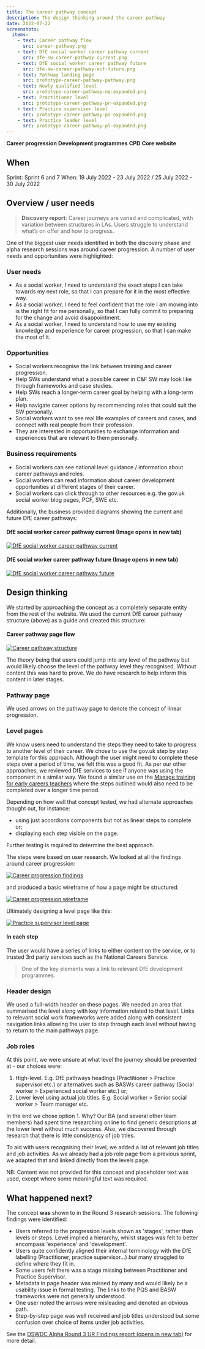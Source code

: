 ```yaml
---
title: The career pathway concept
description: The design thinking around the career pathway
date: 2022-07-22
screenshots:
  items:
    - text: Career pathway flow
      src: career-pathway.png
    - text: DfE social worker career pathway current
      src: dfe-sw-career-pathway-current.png
    - text: DfE social worker career pathway future
      src: dfe-sw-career-pathway-ecf-future.png
    - text: Pathway landing page
      src: prototype-career-pathway-pathway.png
    - text: Newly qualified level
      src: prototype-career-pathway-nq-expanded.png
    - text: Practitioner level
      src: prototype-career-pathway-pr-expanded.png
    - text: Practice supervisor level
      src: prototype-career-pathway-ps-expanded.png
    - text: Practice leader level
      src: prototype-career-pathway-pl-expanded.png
---
```


<strong class="govuk-tag govuk-tag--purple">Career progression</strong>&nbsp;<strong class="govuk-tag govuk-tag--blue">Development programmes</strong>&nbsp;<strong class="govuk-tag govuk-tag--pink">CPD</strong>&nbsp;<strong class="govuk-tag govuk-tag--turquoise">Core website</strong>

## When
Sprint: Sprint 6 and 7
When: 19 July 2022 - 23 July 2022 / 25 July 2022 - 30 July 2022

## Overview / user needs

> **Discovery report**: Career journeys are varied and complicated, with variation between structures in LAs. Users struggle to understand what’s on offer and how to progress.

One of the biggest user needs identified in both the discovery phase and alpha research sessions was around career progression. A number of user needs and opportunities were highlighted:

### User needs
- As a social worker, I need to understand the exact steps I can take towards my next role, so that I can prepare for it in the most effective way.
- As a social worker, I need to feel confident that the role I am moving into is the right fit for me personally,	so that I can fully commit to preparing for the change and avoid disappointment.
- As a social worker, I need to understand how to use my existing knowledge and experience for career progression, so that I can make the most of it.

### Opportunities
- Social workers recognise the link between training and career progression.
- Help SWs understand what a possible career in C&F SW may look like through frameworks and case studies.
- Help SWs reach a longer-term career goal by helping with a long-term plan.
- Help navigate career options by recommending roles that could suit the SW personally.
- Social workers want to see real life examples of careers and cases, and connect with real people from their profession.
- They are interested in opportunities to exchange information and experiences that are relevant to them personally.

### Business requirements
- Social workers can see national level guidance / information about career pathways and roles.
- Social workers can read information about career development opportunities at different stages of their career.
- Social workers can click through to other resources e.g. the gov.uk social worker blog pages, PCF, SWE etc.

Additionally, the business provided diagrams showing the current and future DfE career pathways:

#### DfE social worker career pathway current <span class="govuk-body-m">(Image opens in new tab)</span>
<a href="dfe-sw-career-pathway-current.png" target="_blank">![DfE social worker career pathway current](dfe-sw-career-pathway-current.png "DfE social worker career pathway current")</a>

#### DfE social worker career pathway future <span class="govuk-body-m">(Image opens in new tab)</span>
<a href="dfe-sw-career-pathway-ecf-future.png" target="_blank">![DfE social worker career pathway future](dfe-sw-career-pathway-ecf-future.png "DfE social worker career pathway future")</a>

## Design thinking
We started by approaching the concept as a completely separate entity from the rest of the website. We used the current DfE career pathway structure (above) as a guide and created this structure:

#### Career pathway page flow
<a href="career-pathway.png" target="_blank">![Career pathway structure](career-pathway.png "Career pathway structure")</a>

The theory being that users could jump into any level of the pathway but would likely choose the level of the pathway level they recognised. Without content this was hard to prove. We do have research to help inform this content in later stages.

### Pathway page
We used arrows on the pathway page to denote the concept of linear progression.

### Level pages
We know users need to understand the steps they need to take to progress to another level of their career. We chose to use the gov.uk step by step template for this approach. Although the user might need to complete these steps over a period of time, we felt this was a good fit. As per our other approaches, we reviewed DfE services to see if anyone was using the component in a similar way. We found a similar use on the <a href="https://manage-training-for-early-career-teachers.education.gov.uk/" target="_blank">Manage training for early careers teachers</a> where the steps outlined would also need to be completed over a longer time period.

Depending on how well that concept tested, we had alternate approaches thought out, for instance:
- using just accordions components but not as linear steps to complete or;
- displaying each step visible on the page.

Further testing is required to determine the best approach.

The steps were based on user research. We looked at all the findings around career progression:

<a href="career-pathway-findings-summary.png" target="_blank">![Career progression findings](career-pathway-findings-summary.png "Career progression findings")</a>

and produced a basic wireframe of how a page might be structured:

<a href="career-pathway-basic-wireframe.png" target="_blank">![Career progression wireframe](career-pathway-basic-wireframe.png "Career progression wireframe")</a>

Ultimately designing a level page like this:

<a href="prototype-career-pathway-ps-expanded.png" target="_blank">![Practice supervisor level page](prototype-career-pathway-ps-expanded.png "Practice supervisor level page")</a>

#### In each step
The user would have a series of links to either content on the service, or to trusted 3rd party services such as the National Careers Service.

> One of the key elements was a link to relevant DfE development programmes.

### Header design
We used a full-width header on these pages. We needed an area that summarised the level along with key information related to that level. Links to relevant social work frameworks were added along with consistent navigation links allowing the user to step through each level without having to return to the main pathways page.

### Job roles
At this point, we were unsure at what level the journey should be presented at - our choices were:

1. High-level. E.g.
DfE pathways headings (Practitioner > Practice supervisor etc.) or alternatives such as BASWs career pathway (Social worker > Experienced social worker etc.) or;
2. Lower level using actual job titles. E.g.
Social worker > Senior social worker > Team manager etc.

In the end we chose option 1. Why? Our BA (and several other team members) had spent time researching online to find generic descriptions at the lower level without much success. Also, we discovered through research that there is little consistency of job titles.

To aid with users recognising their level, we added a list of relevant job titles and job activities. As we already had a job role page from a previous sprint, we adapted that and linked directly from the levels page.

NB: Content was not provided for this concept and placeholder text was used, except where some meaningful text was required.

## What happened next?
The concept **was** shown to in the Round 3 research sessions. The following findings were identified:

- Users referred to the progression levels shown as 'stages', rather than levels or steps. Level implied a hierarchy, whilst stages was felt to better encompass 'experience' and 'development'.
- Users quite confidently aligned their internal terminology with the DfE labelling (Practitioner, practice supervisor...) *but* many struggled to define where they fit in.
- Some users felt there was a stage missing between Practitioner and Practice Supervisor.
- Metadata in page header was missed by many and would likely be a usability issue in formal testing. The links to the PQS and BASW frameworks were not generally understood.
- One user noted the arrows were misleading and denoted an obvious path.
- Step-by-step page was well received and job titles understood but some confusion over choice of items under job activities.

See the <a href="https://docs.google.com/presentation/d/11MnqvxkWeXfDxY2RkGzq6dtJ_T--K1YTAgiP6yfRmR8/edit?usp=sharing" target="_blank">DSWDC Alpha Round 3 UR Findings report (opens in new tab)</a> for more detail.
